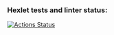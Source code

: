 ### Hexlet tests and linter status:
[![Actions Status](https://github.com/Anel1608/qa-engineer-project-85/workflows/hexlet-check/badge.svg)](https://github.com/Anel1608/qa-engineer-project-85/actions)